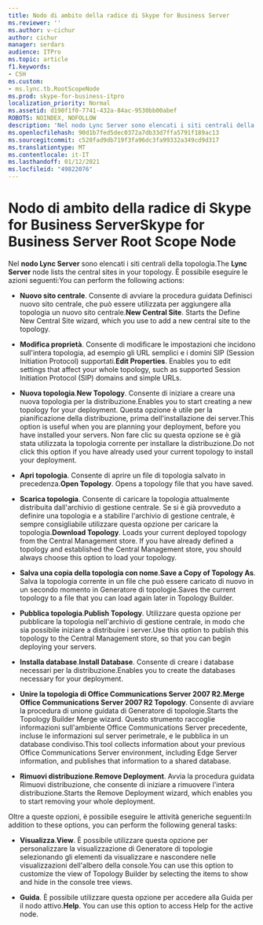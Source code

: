 ```yaml
---
title: Nodo di ambito della radice di Skype for Business Server
ms.reviewer: ''
ms.author: v-cichur
author: cichur
manager: serdars
audience: ITPro
ms.topic: article
f1.keywords:
- CSH
ms.custom:
- ms.lync.tb.RootScopeNode
ms.prod: skype-for-business-itpro
localization_priority: Normal
ms.assetid: d190f1f0-7741-432a-84ac-9530bb00abef
ROBOTS: NOINDEX, NOFOLLOW
description: 'Nel nodo Lync Server sono elencati i siti centrali della topologia. È possibile eseguire le operazioni seguenti:'
ms.openlocfilehash: 90d1b7fed5dec0372a7db33d7ffa5791f189ac13
ms.sourcegitcommit: c528fad9db719f3fa96dc3fa99332a349cd9d317
ms.translationtype: MT
ms.contentlocale: it-IT
ms.lasthandoff: 01/12/2021
ms.locfileid: "49822076"
---
```

# <a name="skype-for-business-server-root-scope-node"></a><span data-ttu-id="30f8a-104">Nodo di ambito della radice di Skype for Business Server</span><span class="sxs-lookup"><span data-stu-id="30f8a-104">Skype for Business Server Root Scope Node</span></span>
 
<span data-ttu-id="30f8a-105">Nel **nodo Lync Server** sono elencati i siti centrali della topologia.</span><span class="sxs-lookup"><span data-stu-id="30f8a-105">The **Lync Server** node lists the central sites in your topology.</span></span> <span data-ttu-id="30f8a-106">È possibile eseguire le azioni seguenti:</span><span class="sxs-lookup"><span data-stu-id="30f8a-106">You can perform the following actions:</span></span>
  
- <span data-ttu-id="30f8a-p103">**Nuovo sito centrale**. Consente di avviare la procedura guidata Definisci nuovo sito centrale, che può essere utilizzata per aggiungere alla topologia un nuovo sito centrale.</span><span class="sxs-lookup"><span data-stu-id="30f8a-p103">**New Central Site**. Starts the Define New Central Site wizard, which you use to add a new central site to the topology.</span></span>
    
- <span data-ttu-id="30f8a-p104">**Modifica proprietà**. Consente di modificare le impostazioni che incidono sull'intera topologia, ad esempio gli URL semplici e i domini SIP (Session Initiation Protocol) supportati.</span><span class="sxs-lookup"><span data-stu-id="30f8a-p104">**Edit Properties**. Enables you to edit settings that affect your whole topology, such as supported Session Initiation Protocol (SIP) domains and simple URLs.</span></span>
    
- <span data-ttu-id="30f8a-111">**Nuova topologia**.</span><span class="sxs-lookup"><span data-stu-id="30f8a-111">**New Topology**.</span></span> <span data-ttu-id="30f8a-112">Consente di iniziare a creare una nuova topologia per la distribuzione.</span><span class="sxs-lookup"><span data-stu-id="30f8a-112">Enables you to start creating a new topology for your deployment.</span></span> <span data-ttu-id="30f8a-113">Questa opzione è utile per la pianificazione della distribuzione, prima dell'installazione dei server.</span><span class="sxs-lookup"><span data-stu-id="30f8a-113">This option is useful when you are planning your deployment, before you have installed your servers.</span></span> <span data-ttu-id="30f8a-114">Non fare clic su questa opzione se è già stata utilizzata la topologia corrente per installare la distribuzione.</span><span class="sxs-lookup"><span data-stu-id="30f8a-114">Do not click this option if you have already used your current topology to install your deployment.</span></span>
    
- <span data-ttu-id="30f8a-p106">**Apri topologia**. Consente di aprire un file di topologia salvato in precedenza.</span><span class="sxs-lookup"><span data-stu-id="30f8a-p106">**Open Topology**. Opens a topology file that you have saved.</span></span>
    
- <span data-ttu-id="30f8a-p107">**Scarica topologia**. Consente di caricare la topologia attualmente distribuita dall'archivio di gestione centrale. Se si è già provveduto a definire una topologia e a stabilire l'archivio di gestione centrale, è sempre consigliabile utilizzare questa opzione per caricare la topologia.</span><span class="sxs-lookup"><span data-stu-id="30f8a-p107">**Download Topology**. Loads your current deployed topology from the Central Management store. If you have already defined a topology and established the Central Management store, you should always choose this option to load your topology.</span></span>
    
- <span data-ttu-id="30f8a-120">**Salva una copia della topologia con nome**.</span><span class="sxs-lookup"><span data-stu-id="30f8a-120">**Save a Copy of Topology As**.</span></span> <span data-ttu-id="30f8a-121">Salva la topologia corrente in un file che può essere caricato di nuovo in un secondo momento in Generatore di topologie.</span><span class="sxs-lookup"><span data-stu-id="30f8a-121">Saves the current topology to a file that you can load again later in Topology Builder.</span></span>
    
- <span data-ttu-id="30f8a-122">**Pubblica topologia**.</span><span class="sxs-lookup"><span data-stu-id="30f8a-122">**Publish Topology**.</span></span> <span data-ttu-id="30f8a-123">Utilizzare questa opzione per pubblicare la topologia nell'archivio di gestione centrale, in modo che sia possibile iniziare a distribuire i server.</span><span class="sxs-lookup"><span data-stu-id="30f8a-123">Use this option to publish this topology to the Central Management store, so that you can begin deploying your servers.</span></span>
    
- <span data-ttu-id="30f8a-124">**Installa database**.</span><span class="sxs-lookup"><span data-stu-id="30f8a-124">**Install Database**.</span></span> <span data-ttu-id="30f8a-125">Consente di creare i database necessari per la distribuzione.</span><span class="sxs-lookup"><span data-stu-id="30f8a-125">Enables you to create the databases necessary for your deployment.</span></span>
    
- <span data-ttu-id="30f8a-126">**Unire la topologia di Office Communications Server 2007 R2.**</span><span class="sxs-lookup"><span data-stu-id="30f8a-126">**Merge Office Communications Server 2007 R2 Topology**.</span></span> <span data-ttu-id="30f8a-127">Consente di avviare la procedura di unione guidata di Generatore di topologie.</span><span class="sxs-lookup"><span data-stu-id="30f8a-127">Starts the Topology Builder Merge wizard.</span></span> <span data-ttu-id="30f8a-128">Questo strumento raccoglie informazioni sull'ambiente Office Communications Server precedente, incluse le informazioni sul server perimetrale, e le pubblica in un database condiviso.</span><span class="sxs-lookup"><span data-stu-id="30f8a-128">This tool collects information about your previous Office Communications Server environment, including Edge Server information, and publishes that information to a shared database.</span></span> 
    
- <span data-ttu-id="30f8a-129">**Rimuovi distribuzione**.</span><span class="sxs-lookup"><span data-stu-id="30f8a-129">**Remove Deployment**.</span></span> <span data-ttu-id="30f8a-130">Avvia la procedura guidata Rimuovi distribuzione, che consente di iniziare a rimuovere l'intera distribuzione.</span><span class="sxs-lookup"><span data-stu-id="30f8a-130">Starts the Remove Deployment wizard, which enables you to start removing your whole deployment.</span></span>
    
<span data-ttu-id="30f8a-131">Oltre a queste opzioni, è possibile eseguire le attività generiche seguenti:</span><span class="sxs-lookup"><span data-stu-id="30f8a-131">In addition to these options, you can perform the following general tasks:</span></span>
  
- <span data-ttu-id="30f8a-132">**Visualizza**.</span><span class="sxs-lookup"><span data-stu-id="30f8a-132">**View**.</span></span> <span data-ttu-id="30f8a-133">È possibile utilizzare questa opzione per personalizzare la visualizzazione di Generatore di topologie selezionando gli elementi da visualizzare e nascondere nelle visualizzazioni dell'albero della console.</span><span class="sxs-lookup"><span data-stu-id="30f8a-133">You can use this option to customize the view of Topology Builder by selecting the items to show and hide in the console tree views.</span></span>
    
- <span data-ttu-id="30f8a-p114">**Guida**. È possibile utilizzare questa opzione per accedere alla Guida per il nodo attivo.</span><span class="sxs-lookup"><span data-stu-id="30f8a-p114">**Help**. You can use this option to access Help for the active node.</span></span>
    

